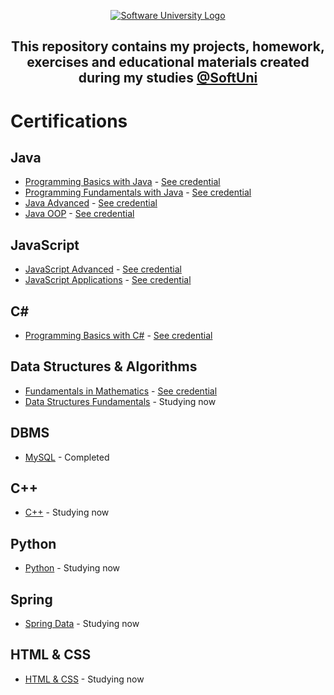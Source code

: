 <p align="center">
        <a href="https://softuni.bg/curriculum" target="_blank">
        <img src="https://softuni.bg/content/images/svg-logos/software-university-logo.svg?sanitize=true" alt="Software University Logo">
    </a>
</p>

<h2 align="center">This repository contains my projects, homework, exercises and educational materials created during my studies <a href="https://softuni.bg/curriculum" target="_blank">@SoftUni</a></h2>
   <h1>Certifications</h1>
    <h2>Java</h2>
    <ul>
        <li><a href="https://github.com/todorkrastev/SoftUni-Software-Engineering/tree/main/Java/M01JavaProgrammingBasics"
                target="_blank">Programming Basics with Java</a> - <a
                href="https://softuni.bg/certificates/details/91471/9d2877c7" target="_blank">See credential</a></li>
        <li><a href="https://github.com/todorkrastev/SoftUni-Software-Engineering/tree/main/Java/M02JavaFundamentals"
                target="_blank">Programming Fundamentals with Java</a> - <a
                href="https://softuni.bg/certificates/details/103283/66ce3762" target="_blank">See credential</a></li>
        <li><a href="https://github.com/todorkrastev/SoftUni-Software-Engineering/tree/main/Java/M03JavaAdvanced"
                target="_blank">Java Advanced</a> - <a href="https://softuni.bg/certificates/details/108488/cb2a5bef"
                target="_blank">See credential</a></li>
        <li><a href="https://github.com/todorkrastev/SoftUni-Software-Engineering/tree/main/Java/M04JavaOOP"
                target="_blank">Java OOP</a> - <a href="https://softuni.bg/certificates/details/110654/2770fb56"
                target="_blank">See credential</a></li>
    </ul>
    <h2>JavaScript</h2>
    <ul>
        <li><a href="https://github.com/todorkrastev/SoftUni-Software-Engineering/tree/main/JavaScript/M03_JavaScriptAdvanced"
                target="_blank">JavaScript Advanced</a> - <a
                href="https://softuni.bg/certificates/details/114737/7fbf7427" target="_blank">See credential</a></li>
        <li><a href="https://github.com/todorkrastev/SoftUni-Software-Engineering/tree/main/JavaScript/M04_JavaScriptApplications"
                target="_blank">JavaScript Applications</a> - <a
                href="https://softuni.bg/certificates/details/120840/2416d36d" target="_blank">See credential</a></li>
    </ul>
    <h2>C#</h2>
    <ul>
        <li><a href="https://github.com/todorkrastev/softuni-software-engineering/tree/main/C%23/M01C%23ProgrammingBasics"
                target="_blank">Programming Basics with C#</a> - <a
                href="https://softuni.bg/certificates/details/91471/9d2877c7" target="_blank">See credential</a></li>
    </ul>
    </ul>
    <h2>Data Structures & Algorithms</h2>
    <ul>
        <li><a href="https://github.com/todorkrastev/softuni-software-engineering/tree/main/Data%20Structures%20%26%20Algorithms/M01_DataStructures/C01_FundamentalsInMathematics"
                target="_blank">Fundamentals in Mathematics</a> - <a
                href="https://softuni.bg/certificates/details/118885/f561b4c7" target="_blank">See credential</a>
        </li>
        <li><a href="https://github.com/todorkrastev/softuni-software-engineering/tree/main/Data%20Structures%20%26%20Algorithms/M01_DataStructures/C02_DataStructuresFundamentals"
                target="_blank">Data Structures Fundamentals</a> - Studying now
        </li>
    </ul>
       <h2>DBMS</h2>
    <ul>
        <li>
            <a href="https://github.com/todorkrastev/softuni-software-engineering/tree/main/DBMS/M01_MySQL"
                target="_blank">MySQL</a> - Completed
        </li>
    </ul>
    <h2>C++</h2>
    <ul>
        <li>
            <a href="https://github.com/todorkrastev/softuni-software-engineering/tree/main/C%2B%2B/M01_ProgrammingBasics"
                target="_blank">C++</a> - Studying now
        </li>
    </ul>
    <h2>Python</h2>
    <ul>
        <li>
            <a href="https://github.com/todorkrastev/softuni-software-engineering/tree/main/Python/M01_ProgrammingBasics"
                target="_blank">Python</a> - Studying now
        </li>
    </ul>
      <h2>Spring</h2>
    <ul>
        <li>
            <a href="https://github.com/todorkrastev/software-university/tree/main/Spring/C01_SpringData"
                target="_blank">Spring Data</a> - Studying now
        </li>
    </ul>
    <h2>HTML & CSS</h2>
    <ul>
        <li>
            <a href="https://github.com/todorkrastev/softuni-software-engineering/tree/main/HTML%20%26%20CSS/M02_HtmlAndCss"
                target="_blank">HTML & CSS</a> - Studying now
        </li>
    </ul>
    
